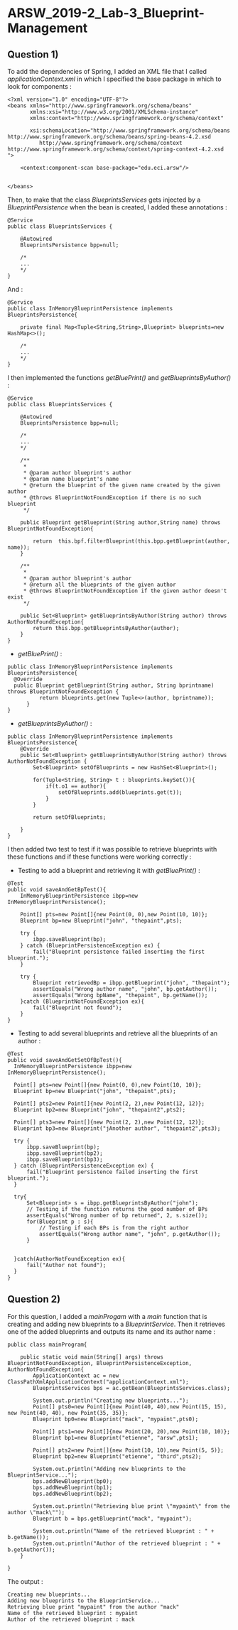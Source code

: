 # ARSW_2019-2_Lab-3_Blueprint-Management

## Question 1) 
To add the dependencies of Spring, I added an XML file that I called *applicationContext.xml* in which I specified the base package in which to look for components : 

```
<?xml version="1.0" encoding="UTF-8"?>
<beans xmlns="http://www.springframework.org/schema/beans"
       xmlns:xsi="http://www.w3.org/2001/XMLSchema-instance"
       xmlns:context="http://www.springframework.org/schema/context"

       xsi:schemaLocation="http://www.springframework.org/schema/beans http://www.springframework.org/schema/beans/spring-beans-4.2.xsd
          http://www.springframework.org/schema/context http://www.springframework.org/schema/context/spring-context-4.2.xsd
">

    <context:component-scan base-package="edu.eci.arsw"/>

    
</beans>

```


Then, to make that the class *BlueprintsServices* gets injected by a *BlueprintPersistence* when the bean is created, I added these annotations : 

```
@Service
public class BlueprintsServices {
   
    @Autowired
    BlueprintsPersistence bpp=null;
    
    /*
    ...
    */
}
```

And : 

```
@Service
public class InMemoryBlueprintPersistence implements BlueprintsPersistence{

    private final Map<Tuple<String,String>,Blueprint> blueprints=new HashMap<>();
    
    /*
    ...
    */
}
```

I then implemented the functions *getBluePrint()* and *getBlueprintsByAuthor()* :

```
@Service
public class BlueprintsServices {
   
    @Autowired
    BlueprintsPersistence bpp=null;
    
    /*
    ...
    */
    
    /**
     * 
     * @param author blueprint's author
     * @param name blueprint's name
     * @return the blueprint of the given name created by the given author
     * @throws BlueprintNotFoundException if there is no such blueprint
     */
    
    public Blueprint getBlueprint(String author,String name) throws BlueprintNotFoundException{

        return  this.bpf.filterBlueprint(this.bpp.getBlueprint(author, name));
    }
    
    /**
     * 
     * @param author blueprint's author
     * @return all the blueprints of the given author
     * @throws BlueprintNotFoundException if the given author doesn't exist
     */
    
    public Set<Blueprint> getBlueprintsByAuthor(String author) throws AuthorNotFoundException{
        return this.bpp.getBlueprintsByAuthor(author);
    }
}

```

* *getBluePrint()* : 

```
public class InMemoryBlueprintPersistence implements BlueprintsPersistence{
  @Override
  public Blueprint getBlueprint(String author, String bprintname) throws BlueprintNotFoundException {
          return blueprints.get(new Tuple<>(author, bprintname));
      }
}
```

* *getBlueprintsByAuthor()* :

```
public class InMemoryBlueprintPersistence implements BlueprintsPersistence{
    @Override
    public Set<Blueprint> getBlueprintsByAuthor(String author) throws AuthorNotFoundException {
        Set<Blueprint> setOfBlueprints = new HashSet<Blueprint>();
        
        for(Tuple<String, String> t : blueprints.keySet()){
            if(t.o1 == author){
                setOfBlueprints.add(blueprints.get(t));
            }
        }
        
        return setOfBlueprints;
        
    }
}
```

I then added two test to test if it was possible to retrieve blueprints with these functions and if these functions were working correctly :

* Testing to add a blueprint and retrieving it with *getBluePrint()* :

```
@Test
public void saveAndGetBpTest(){
    InMemoryBlueprintPersistence ibpp=new InMemoryBlueprintPersistence();

    Point[] pts=new Point[]{new Point(0, 0),new Point(10, 10)};
    Blueprint bp=new Blueprint("john", "thepaint",pts);

    try {
        ibpp.saveBlueprint(bp);
    } catch (BlueprintPersistenceException ex) {
        fail("Blueprint persistence failed inserting the first blueprint.");
    }

    try {
        Blueprint retrievedBp = ibpp.getBlueprint("john", "thepaint");
        assertEquals("Wrong author name", "john", bp.getAuthor());
        assertEquals("Wrong bpName", "thepaint", bp.getName());
    }catch (BlueprintNotFoundException ex){
        fail("Blueprint not found");
    }
}
```

* Testing to add several blueprints and retrieve all the blueprints of an author :

```
@Test
public void saveAndGetSetOfBpTest(){
  InMemoryBlueprintPersistence ibpp=new InMemoryBlueprintPersistence();

  Point[] pts=new Point[]{new Point(0, 0),new Point(10, 10)};
  Blueprint bp=new Blueprint("john", "thepaint",pts);

  Point[] pts2=new Point[]{new Point(2, 2),new Point(12, 12)};
  Blueprint bp2=new Blueprint("john", "thepaint2",pts2);

  Point[] pts3=new Point[]{new Point(2, 2),new Point(12, 12)};
  Blueprint bp3=new Blueprint("jAnother author", "thepaint2",pts3);

  try {
      ibpp.saveBlueprint(bp);
      ibpp.saveBlueprint(bp2);
      ibpp.saveBlueprint(bp3);
  } catch (BlueprintPersistenceException ex) {
      fail("Blueprint persistence failed inserting the first blueprint.");
  }

  try{
      Set<Blueprint> s = ibpp.getBlueprintsByAuthor("john");
      // Testing if the function returns the good number of BPs
      assertEquals("Wrong number of bp returned", 2, s.size());
      for(Blueprint p : s){
          // Testing if each BPs is from the right author
          assertEquals("Wrong author name", "john", p.getAuthor());
      }


  }catch(AuthorNotFoundException ex){
      fail("Author not found");
  }      
}
```

## Question 2)

For this question, I added a *mainProgam* with a *main* function that is creating and adding new blueprints to a *BlueprintService*. Then it retrieves one of the added blueprints and outputs its name and its author name :

```
public class mainProgram{

    public static void main(String[] args) throws BlueprintNotFoundException, BlueprintPersistenceException, AuthorNotFoundException{
        ApplicationContext ac = new ClassPathXmlApplicationContext("applicationContext.xml");
        BlueprintsServices bps = ac.getBean(BlueprintsServices.class);

        System.out.println("Creating new blueprints...");
        Point[] pts0=new Point[]{new Point(40, 40),new Point(15, 15), new Point(40, 40), new Point(35, 35)};
        Blueprint bp0=new Blueprint("mack", "mypaint",pts0);

        Point[] pts1=new Point[]{new Point(20, 20),new Point(10, 10)};
        Blueprint bp1=new Blueprint("etienne", "arsw",pts1);

        Point[] pts2=new Point[]{new Point(10, 10),new Point(5, 5)};
        Blueprint bp2=new Blueprint("etienne", "third",pts2);

        System.out.println("Adding new blueprints to the BlueprintService...");
        bps.addNewBlueprint(bp0);
        bps.addNewBlueprint(bp1);
        bps.addNewBlueprint(bp2);

        System.out.println("Retrieving blue print \"mypaint\" from the author \"mack\"");
        Blueprint b = bps.getBlueprint("mack", "mypaint");

        System.out.println("Name of the retrieved blueprint : " + b.getName());
        System.out.println("Author of the retrieved blueprint : " + b.getAuthor());
    }

}
```

The output : 

```
Creating new blueprints...
Adding new blueprints to the BlueprintService...
Retrieving blue print "mypaint" from the author "mack"
Name of the retrieved blueprint : mypaint
Author of the retrieved blueprint : mack
```



